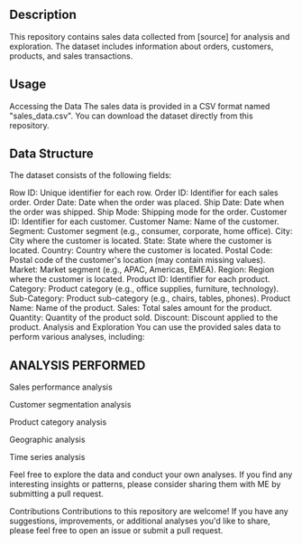 ## Description
This repository contains sales data collected from [source] for analysis and exploration. The dataset includes information about orders, customers, products, and sales transactions.

## Usage
Accessing the Data
The sales data is provided in a CSV format named "sales_data.csv". You can download the dataset directly from this repository.

## Data Structure
The dataset consists of the following fields:

Row ID: Unique identifier for each row.
Order ID: Identifier for each sales order.
Order Date: Date when the order was placed.
Ship Date: Date when the order was shipped.
Ship Mode: Shipping mode for the order.
Customer ID: Identifier for each customer.
Customer Name: Name of the customer.
Segment: Customer segment (e.g., consumer, corporate, home office).
City: City where the customer is located.
State: State where the customer is located.
Country: Country where the customer is located.
Postal Code: Postal code of the customer's location (may contain missing values).
Market: Market segment (e.g., APAC, Americas, EMEA).
Region: Region where the customer is located.
Product ID: Identifier for each product.
Category: Product category (e.g., office supplies, furniture, technology).
Sub-Category: Product sub-category (e.g., chairs, tables, phones).
Product Name: Name of the product.
Sales: Total sales amount for the product.
Quantity: Quantity of the product sold.
Discount: Discount applied to the product.
Analysis and Exploration
You can use the provided sales data to perform various analyses, including:
## ANALYSIS PERFORMED
Sales performance analysis


Customer segmentation analysis


Product category analysis


Geographic analysis


Time series analysis


Feel free to explore the data and conduct your own analyses. If you find any interesting insights or patterns, please consider sharing them with ME by submitting a pull request.

Contributions
Contributions to this repository are welcome! If you have any suggestions, improvements, or additional analyses you'd like to share, please feel free to open an issue or submit a pull request.

